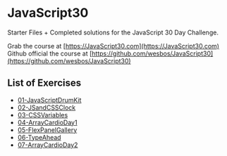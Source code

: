 # JavaScript30

Starter Files + Completed solutions for the JavaScript 30 Day Challenge.

Grab the course at [https://JavaScript30.com](https://JavaScript30.com)
Github official the course at [https://github.com/wesbos/JavaScript30](https://github.com/wesbos/JavaScript30)

## List of Exercises

* [01-JavaScriptDrumKit](https://rawgit.com/herminiotorres/JavaScript30/master/01-JavaScriptDrumKit/finish.html)
* [02-JSandCSSClock](https://rawgit.com/herminiotorres/JavaScript30/master/02-JSandCSSClock/finish.html)
* [03-CSSVariables](https://rawgit.com/herminiotorres/JavaScript30/master/03-CSSVariables/finish.html)
* [04-ArrayCardioDay1](https://rawgit.com/herminiotorres/JavaScript30/master/04-ArrayCardioDay1/finish.html)
* [05-FlexPanelGallery](https://rawgit.com/herminiotorres/JavaScript30/master/05-FlexPanelGallery/finish.html)
* [06-TypeAhead](https://rawgit.com/herminiotorres/JavaScript30/master/06-TypeAhead/finish.html)
* [07-ArrayCardioDay2](https://rawgit.com/herminiotorres/JavaScript30/master/07-ArrayCardioDay2/finish.html)
